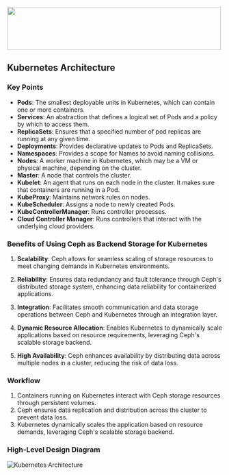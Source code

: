 <img src="https://kubernetes.io/images/kubernetes-horizontal-color.png" width="500" height="100">

## Kubernetes Architecture

### Key Points
- **Pods**: The smallest deployable units in Kubernetes, which can contain one or more containers.
- **Services**: An abstraction that defines a logical set of Pods and a policy by which to access them.
- **ReplicaSets**: Ensures that a specified number of pod replicas are running at any given time.
- **Deployments**: Provides declarative updates to Pods and ReplicaSets.
- **Namespaces**: Provides a scope for Names to avoid naming collisions.
- **Nodes**: A worker machine in Kubernetes, which may be a VM or physical machine, depending on the cluster.
- **Master**: A node that controls the cluster.
- **Kubelet**: An agent that runs on each node in the cluster. It makes sure that containers are running in a Pod.
- **KubeProxy**: Maintains network rules on nodes.
- **KubeScheduler**: Assigns a node to newly created Pods.
- **KubeControllerManager**: Runs controller processes.
- **Cloud Controller Manager**: Runs controllers that interact with the underlying cloud providers.

### Benefits of Using Ceph as Backend Storage for Kubernetes

1. **Scalability**: Ceph allows for seamless scaling of storage resources to meet changing demands in Kubernetes environments.
   
2. **Reliability**: Ensures data redundancy and fault tolerance through Ceph's distributed storage system, enhancing data reliability for containerized applications.
   
3. **Integration**: Facilitates smooth communication and data storage operations between Ceph and Kubernetes through an integration layer.
   
4. **Dynamic Resource Allocation**: Enables Kubernetes to dynamically scale applications based on resource requirements, leveraging Ceph's scalable storage backend.
   
5. **High Availability**: Ceph enhances availability by distributing data across multiple nodes in a cluster, reducing the risk of data loss.

### Workflow
1. Containers running on Kubernetes interact with Ceph storage resources through persistent volumes.
2. Ceph ensures data replication and distribution across the cluster to prevent data loss.
3. Kubernetes dynamically scales the application based on resource demands, leveraging Ceph's scalable storage backend.

### High-Level Design Diagram
![Kubernetes Architecture](https://www.opsramp.com/wp-content/uploads/2022/07/Kubernetes-Architecture-1536x972.png)

